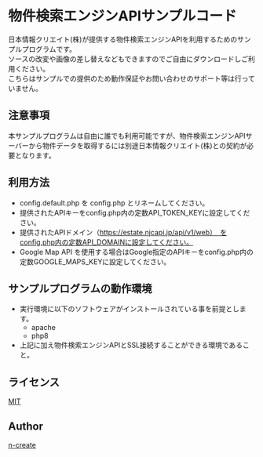 物件検索エンジンAPIサンプルコード
===

日本情報クリエイト(株)が提供する物件検索エンジンAPIを利用するためのサンプルプログラムです。  
ソースの改変や画像の差し替えなどもできますのでご自由にダウンロードしご利用ください。  
こちらはサンプルでの提供のため動作保証やお問い合わせのサポート等は行っていません。  

## 注意事項
本サンプルプログラムは自由に誰でも利用可能ですが、物件検索エンジンAPIサーバーから物件データを取得するには別途日本情報クリエイト(株)との契約が必要となります。

## 利用方法
* config.default.php を config.php とリネームしてください。
* 提供されたAPIキーをconfig.php内の定数API_TOKEN_KEYに設定してください。
* 提供されたAPIドメイン（https://estate.njcapi.jp/api/v1/web）　をconfig.php内の定数API_DOMAINに設定してください。
* Google Map API を使用する場合はGoogle指定のAPIキーをconfig.php内の定数GOOGLE_MAPS_KEYに設定してください。

## サンプルプログラムの動作環境
+ 実行環境に以下のソフトウェアがインストールされている事を前提とします。
    + apache
    + php8
+ 上記に加え物件検索エンジンAPIとSSL接続することができる環境であること。

## ライセンス

[MIT](https://github.com/tcnksm/tool/blob/master/LICENCE)

## Author

[n-create](https://github.com/n-create)
